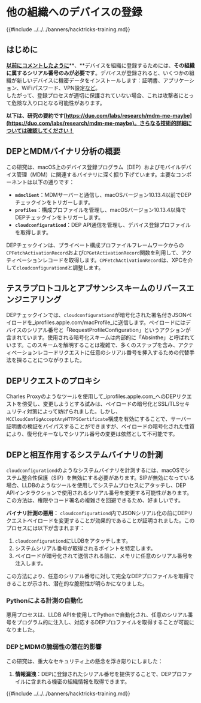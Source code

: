 # 他の組織へのデバイスの登録

{{#include ../../../banners/hacktricks-training.md}}

## はじめに

[**以前にコメントしたように**](#what-is-mdm-mobile-device-management)**、**デバイスを組織に登録するためには、**その組織に属するシリアル番号のみが必要です**。デバイスが登録されると、いくつかの組織が新しいデバイスに機密データをインストールします：証明書、アプリケーション、WiFiパスワード、VPN設定[など](https://developer.apple.com/enterprise/documentation/Configuration-Profile-Reference.pdf)。\
したがって、登録プロセスが適切に保護されていない場合、これは攻撃者にとって危険な入り口となる可能性があります。

**以下は、研究の要約です[https://duo.com/labs/research/mdm-me-maybe](https://duo.com/labs/research/mdm-me-maybe)。さらなる技術的詳細については確認してください！**

## DEPとMDMバイナリ分析の概要

この研究は、macOS上のデバイス登録プログラム（DEP）およびモバイルデバイス管理（MDM）に関連するバイナリに深く掘り下げています。主要なコンポーネントは以下の通りです：

- **`mdmclient`**：MDMサーバーと通信し、macOSバージョン10.13.4以前でDEPチェックインをトリガーします。
- **`profiles`**：構成プロファイルを管理し、macOSバージョン10.13.4以降でDEPチェックインをトリガーします。
- **`cloudconfigurationd`**：DEP API通信を管理し、デバイス登録プロファイルを取得します。

DEPチェックインは、プライベート構成プロファイルフレームワークからの`CPFetchActivationRecord`および`CPGetActivationRecord`関数を利用して、アクティベーションレコードを取得します。`CPFetchActivationRecord`は、XPCを介して`cloudconfigurationd`と調整します。

## テスラプロトコルとアブサンシスキームのリバースエンジニアリング

DEPチェックインでは、`cloudconfigurationd`が暗号化された署名付きJSONペイロードを_iprofiles.apple.com/macProfile_に送信します。ペイロードにはデバイスのシリアル番号と「RequestProfileConfiguration」というアクションが含まれています。使用される暗号化スキームは内部的に「Absinthe」と呼ばれています。このスキームを解明することは複雑で、多くのステップを含み、アクティベーションレコードリクエストに任意のシリアル番号を挿入するための代替手法を探ることにつながりました。

## DEPリクエストのプロキシ

Charles Proxyのようなツールを使用して_iprofiles.apple.com_へのDEPリクエストを傍受し、変更しようとする試みは、ペイロードの暗号化とSSL/TLSセキュリティ対策によって妨げられました。しかし、`MCCloudConfigAcceptAnyHTTPSCertificate`構成を有効にすることで、サーバー証明書の検証をバイパスすることができますが、ペイロードの暗号化された性質により、復号化キーなしでシリアル番号の変更は依然として不可能です。

## DEPと相互作用するシステムバイナリの計測

`cloudconfigurationd`のようなシステムバイナリを計測するには、macOSでシステム整合性保護（SIP）を無効にする必要があります。SIPが無効になっている場合、LLDBのようなツールを使用してシステムプロセスにアタッチし、DEP APIインタラクションで使用されるシリアル番号を変更する可能性があります。この方法は、権限やコード署名の複雑さを回避できるため、好ましいです。

**バイナリ計測の悪用：**
`cloudconfigurationd`内でJSONシリアル化の前にDEPリクエストペイロードを変更することが効果的であることが証明されました。このプロセスには以下が含まれます：

1. `cloudconfigurationd`にLLDBをアタッチします。
2. システムシリアル番号が取得されるポイントを特定します。
3. ペイロードが暗号化されて送信される前に、メモリに任意のシリアル番号を注入します。

この方法により、任意のシリアル番号に対して完全なDEPプロファイルを取得できることが示され、潜在的な脆弱性が明らかになりました。

### Pythonによる計測の自動化

悪用プロセスは、LLDB APIを使用してPythonで自動化され、任意のシリアル番号をプログラム的に注入し、対応するDEPプロファイルを取得することが可能になりました。

### DEPとMDMの脆弱性の潜在的影響

この研究は、重大なセキュリティ上の懸念を浮き彫りにしました：

1. **情報漏洩**：DEPに登録されたシリアル番号を提供することで、DEPプロファイルに含まれる機密の組織情報を取得できます。

{{#include ../../../banners/hacktricks-training.md}}
